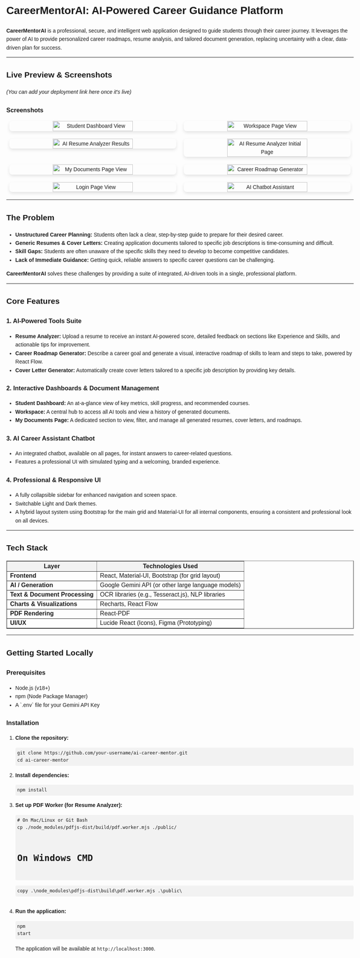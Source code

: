 <!DOCTYPE html>
<html lang="en">
<head>
  <meta charset="UTF-8" />
</head>
<body style="font-family: Arial, sans-serif; line-height: 1.6; max-width: 1000px; margin: auto; padding: 20px;">

  <h1>CareerMentorAI: AI-Powered Career Guidance Platform</h1>

  <p><strong>CareerMentorAI</strong> is a professional, secure, and intelligent web application designed to guide students through their career journey. It leverages the power of AI to provide personalized career roadmaps, resume analysis, and tailored document generation, replacing uncertainty with a clear, data-driven plan for success.</p>

  <hr/>

  <h2>Live Preview & Screenshots</h2>

  <p><em>(You can add your deployment link here once it's live)</em></p>
  
  <h3>Screenshots</h3>
  <div style="text-align: center;">
    <div style="display: flex; justify-content: center; gap: 20px; margin-bottom: 20px;">
        <img style="width: 48%; height: auto; border-radius: 8px; box-shadow: 0 4px 8px rgba(0,0,0,0.1);" alt="Student Dashboard View" src="https://github.com/user-attachments/assets/f4926536-8bfd-473b-b520-fd8d76c39299" />
        <img style="width: 48%; height: auto; border-radius: 8px; box-shadow: 0 4px 8px rgba(0,0,0,0.1);" alt="Workspace Page View" src="https://github.com/user-attachments/assets/975c3329-f4f8-4b15-b626-09701018e6d1" />
    </div>
    <div style="display: flex; justify-content: center; gap: 20px; margin-bottom: 20px;">
        <img style="width: 48%; height: auto; border-radius: 8px; box-shadow: 0 4px 8px rgba(0,0,0,0.1);" alt="AI Resume Analyzer Results" src="https://github.com/user-attachments/assets/84087425-facf-4744-a1f8-31fda3f24609" />
        <img style="width: 48%; height: auto; border-radius: 8px; box-shadow: 0 4px 8px rgba(0,0,0,0.1);" alt="AI Resume Analyzer Initial Page" src="https://github.com/user-attachments/assets/18dda0a3-4996-4540-b427-26343d6693d7" />
    </div>
    <div style="display: flex; justify-content: center; gap: 20px; margin-bottom: 20px;">
        <img style="width: 48%; height: auto; border-radius: 8px; box-shadow: 0 4px 8px rgba(0,0,0,0.1);" alt="My Documents Page View" src="https://github.com/user-attachments/assets/48341183-0b73-477c-8ed7-3ce79dfa05f4" />
        <img style="width: 48%; height: auto; border-radius: 8px; box-shadow: 0 4px 8px rgba(0,0,0,0.1);" alt="Career Roadmap Generator" src="https://github.com/user-attachments/assets/d35ab39b-dd42-4f8d-919a-8257b2c78959" />
    </div>
    <div style="display: flex; justify-content: center; gap: 20px; margin-bottom: 20px;">
        <img style="width: 48%; height: auto; border-radius: 8px; box-shadow: 0 4px 8px rgba(0,0,0,0.1);" alt="Login Page View" src="https://github.com/user-attachments/assets/c3495a38-6c29-4700-bbbc-4a547e7a036c" />
        <img style="width: 48%; height: auto; border-radius: 8px; box-shadow: 0 4px 8px rgba(0,0,0,0.1);" alt="AI Chatbot Assistant" src="https://github.com/user-attachments/assets/e9b1ef97-7393-4ec8-a179-1888c82a528a" />
    </div>
  </div>

  <hr/>

  <h2>The Problem</h2>
  <ul>
    <li><strong>Unstructured Career Planning:</strong> Students often lack a clear, step-by-step guide to prepare for their desired career.</li>
    <li><strong>Generic Resumes & Cover Letters:</strong> Creating application documents tailored to specific job descriptions is time-consuming and difficult.</li>
    <li><strong>Skill Gaps:</strong> Students are often unaware of the specific skills they need to develop to become competitive candidates.</li>
    <li><strong>Lack of Immediate Guidance:</strong> Getting quick, reliable answers to specific career questions can be challenging.</li>
  </ul>

  <p><strong>CareerMentorAI</strong> solves these challenges by providing a suite of integrated, AI-driven tools in a single, professional platform.</p>

  <hr/>

  <h2>Core Features</h2>

  <h3>1. AI-Powered Tools Suite</h3>
  <ul>
    <li><strong>Resume Analyzer:</strong> Upload a resume to receive an instant AI-powered score, detailed feedback on sections like Experience and Skills, and actionable tips for improvement.</li>
    <li><strong>Career Roadmap Generator:</strong> Describe a career goal and generate a visual, interactive roadmap of skills to learn and steps to take, powered by React Flow.</li>
    <li><strong>Cover Letter Generator:</strong> Automatically create cover letters tailored to a specific job description by providing key details.</li>
  </ul>

  <h3>2. Interactive Dashboards & Document Management</h3>
  <ul>
    <li><strong>Student Dashboard:</strong> An at-a-glance view of key metrics, skill progress, and recommended courses.</li>
    <li><strong>Workspace:</strong> A central hub to access all AI tools and view a history of generated documents.</li>
    <li><strong>My Documents Page:</strong> A dedicated section to view, filter, and manage all generated resumes, cover letters, and roadmaps.</li>
  </ul>

  <h3>3. AI Career Assistant Chatbot</h3>
  <ul>
    <li>An integrated chatbot, available on all pages, for instant answers to career-related questions.</li>
    <li>Features a professional UI with simulated typing and a welcoming, branded experience.</li>
  </ul>
  
  <h3>4. Professional & Responsive UI</h3>
  <ul>
    <li>A fully collapsible sidebar for enhanced navigation and screen space.</li>
    <li>Switchable Light and Dark themes.</li>
    <li>A hybrid layout system using Bootstrap for the main grid and Material-UI for all internal components, ensuring a consistent and professional look on all devices.</li>
  </ul>


  <hr/>

  <h2>Tech Stack</h2>
  <table border="1" cellspacing="0" cellpadding="8" style="width: 100%; border-collapse: collapse;">
    <tr style="background-color: #f2f2f2;"><th>Layer</th><th>Technologies Used</th></tr>
    <tr><td><strong>Frontend</strong></td><td>React, Material-UI, Bootstrap (for grid layout)</td></tr>
    <tr><td><strong>AI / Generation</strong></td><td>Google Gemini API (or other large language models)</td></tr>
    <tr><td><strong>Text & Document Processing</strong></td><td>OCR libraries (e.g., Tesseract.js), NLP libraries</td></tr>
    <tr><td><strong>Charts & Visualizations</strong></td><td>Recharts, React Flow</td></tr>
    <tr><td><strong>PDF Rendering</strong></td><td>React-PDF</td></tr>
    <tr><td><strong>UI/UX</strong></td><td>Lucide React (Icons), Figma (Prototyping)</td></tr>
  </table>

  <hr/>

  <h2>Getting Started Locally</h2>

  <h3>Prerequisites</h3>
  <ul>
    <li>Node.js (v18+)</li>
    <li>npm (Node Package Manager)</li>
    <li>A `.env` file for your Gemini API Key</li>
  </ul>

  <h3>Installation</h3>

  <ol>
    <li>
      <strong>Clone the repository:</strong>
      <pre><code style="background-color: #f2f2f2; padding: 5px; border-radius: 4px; display: block;">git clone https://github.com/your-username/ai-career-mentor.git
cd ai-career-mentor</code></pre>
    </li>
    <li>
      <strong>Install dependencies:</strong>
      <pre><code style="background-color: #f2f2f2; padding: 5px; border-radius: 4px; display: block;">npm install</code></pre>
    </li>
    <li>
        <strong>Set up PDF Worker (for Resume Analyzer):</strong>
        <pre><code style="background-color: #f2f2f2; padding: 5px; border-radius: 4px; display: block;"># On Mac/Linux or Git Bash
cp ./node_modules/pdfjs-dist/build/pdf.worker.mjs ./public/

# On Windows CMD
copy .\\node_modules\\pdfjs-dist\\build\\pdf.worker.mjs .\\public\\
</code></pre>
    </li>
    <li>
      <strong>Run the application:</strong>
      <pre><code style="background-color: #f2f2f2; padding: 5px; border-radius: 4px; display: block;">npm start</code></pre>
      <p>The application will be available at <code>http://localhost:3000</code>.</p>
    </li>
  </ol>

</body>
</html>
